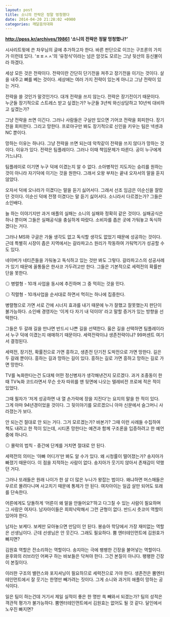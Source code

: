 ```yaml
---
layout: post
title: 소니의 전략은 정말 멍청했다
date: 2014-04-20 21:28:02 +0900
categories: 깨달음의대화
---
```

**http://ppss.kr/archives/19861 ‘소니의 전략은 정말 멍청했나?’** 

  


시사리트윗에 쓴 차우님의 글에 추가하고자 한다. 바른 판단으로 이끄는 구조론의 가치가 이런데 있다. ‘ㅍㅍㅅㅅ’의 ‘유정식’이라는 넘은 암것도 모르는 그냥 뒷산의 등신불이라 하겠다. 

  


세상 모든 것은 전략이다. 전략이란 간단히 단기전을 져주고 장기전을 이기는 것이다. 살을 내주고 뼈를 베는 것이다. 세상에는 여러 가지 전략이 있는게 아니고 그냥 전략이 있는 거다.

  


전략을 쓸 것인가 말것인가다. 대개 전략을 쓰지 않는다. 전략은 장기전이기 때문이다. 누군들 장기적으로 스트레스 받고 싶겠는가? 누군들 3년씩 와신상담하고 10년씩 대비하고 싶겠는가?

  


그냥 전략을 쓰면 이긴다. 그러나 사람들은 구실만 있으면 기어코 전략을 회피한다. 장기전을 회피한다. 그리고 망한다. 프로야구만 봐도 장기적으로 신인을 키우는 팀은 넥센과 NC 뿐이다.

  


망하는 이유는 하나다. 그냥 전략을 쓰면 되는데 악착같이 전략을 쓰지 않다가 망하는 것이다. 이유가 있다. 전략은 팀플레이다. 그러나 이때 책임문제가 따른다. 공이 누구에게 가느냐다.

  


팀플레이로 이기면 누구 덕에 이겼는지 알 수 없다. 소아병적인 지도자는 승리를 원하는 것이 아니라 자기덕에 이기는 것을 원한다. 그래서 오왕 부차는 끝내 오자서의 말을 듣지 않았다.

  


오자서 덕에 오나라가 이겼다는 말을 듣기 싫어서다. 그래서 선조 임금은 이순신을 잘랐던 것이다. 이순신 덕에 전쟁 이겼다는 말 듣기 싫어서다. 소니라서 다르겠는가? 그들은 소인배다. 

  


늘 하는 이야기지만 과거 애플의 실패는 소니의 실패와 정확히 같은 것이다. 실패공식은 하나 뿐이며 그들은 실패공식을 충실하게 따랐다. 소비자를 좁은 곳에 가둬놓고 독식하겠다는 거다. 

  


그러나 MS와 구글은 가둘 생각도 없고 독식할 생각도 없었기 때문에 성공하는 것이다. 근데 특별히 시장이 좁은 지역에서는 갈라파고스 원리가 작동하여 가둬먹기가 성공할 수도 있다.

  


네이버가 네티즌들을 가둬놓고 독식하고 있는 것만 봐도 그렇다. 갈라파고스의 성공사례가 있기 때문에 꼴통들은 한사코 가두려고만 한다. 그들은 기본적으로 세력전의 확률판단을 못한다. 

  


◎ 병렬형 - 10개 사업을 동시에 추진하며 그 중 먹히는 것을 민다.  
      
◎ 직렬형 - 10개사업을 순서대로 하면서 먹히는 하나에 집중한다. 

  


병렬형으로 가면 서로 간에 시너지 효과를 내기 때문에 누가 잘했고 잘못했는지 판단이 불가능하다. 소인배 경영자는 ‘이게 다 자기 내 덕이야’ 라고 말할 증거가 있는 방향을 선택한다.

  


그들은 두 갈래 길을 만나면 반드시 나쁜 길을 선택한다. 옳은 길을 선택하면 팀플레이라서 누구 덕에 이겼는지 애매하기 때문이다. 세력전략이냐 생존전략이냐? 99퍼센트 여기서 결정된다.

  


세력전, 장기전, 확률전으로 가면 흥하고, 생존전 단기전 도박전으로 가면 망한다. 길은 두 갈래 뿐이다. 흥하는 길과 망하는 길이 있다. 흥하는 길로 가면 흥하고 망하는 길로 가면 망한다.

  


TV를 녹화한다는건 도대체 어떤 정신병자가 생각해낸건지 모르겠다. 과거 조중동이 한때 TV녹화 코드라면서 무슨 숫자 따위를 맨 뒷면에 나오는 텔레비전 프로에 적은 적이 있었다. 

  


그때 필자가 ‘저게 성공하면 내 열 손가락에 장을 지진다’는 요지의 말을 한 적이 있다. 그게 아마 94년경이었을 것이다. 그 뒷이야기를 모르겠으니 아마 신문에서 슬그머니 사라졌는가 보다. 

  


안 되는건 절대로 안 되는 거다. 그거 모르겠는가? 바본가? 그때 이런 사례들 수집하여 책도 내려고 한 적이 있는데, 시티폰 망한다는 예견과 함께 구조론을 입증하려고 한 예언 중에 하나다.

  


◎ 몰락의 법칙 - 중간에 단계를 거치면 절대로 안 된다.

  


세력전의 의미는 ‘아빠 어디가’만 봐도 알 수가 있다. 왜 시청률이 떨어졌는가? 송지아가 빠졌기 때문이다. 이 점을 지적하는 사람이 없다. 송지아가 웃기지 않아서 존재감이 약했던 거다.

  


그러나 또래들은 원래 나이가 한 살 더 많은 누나가 왕잡는 법이다. 왜냐하면 머스매들은 우르르 몰려다니며 사고치기 때문에 통제가 안 된다. 여자아이는 일곱 살만 되어도 또래를 단속한다. 

  


어른에게도 당돌하게 ‘어른이 왜 말을 안들어요?’하고 다그칠 수 있는 사람이 필요하며 그 사람은 여자다. 남자아이들은 희희낙락해서 그런 균형이 없다. 반드시 츳코미 역할이 있어야 한다.

  


남자는 보케다. 보케만 모아놓으면 만담이 안 된다. 봉숭아 학당에서 가장 재미없는 역할은 선생님이다. 근데 선생님은 안 웃긴다. 그래도 필요하다. 뿜 엔터테인먼트에 김원효가 빠지면?

  


김원효 역할은 잔소리하는 역할이다. 송지아는 극에 팽팽한 긴장을 불어넣는 역할이다. 윤후와의 러브라인 어쩌구 하는 바보들은 닥쳐야 한다. 그건 본질이 아니다. 팽팽한 긴장이 본질이다. 

  


이러한 구조의 밸런스와 포지셔닝이 필요하므로 세력전으로 가야 한다. 생존전은 뿜엔터테인먼트에서 잘 웃기는 한명만 빼가려는 짓이다. 그게 소니와 과거의 애플이 망하는 공식이다. 

  


일은 팀이 하는건데 거기서 제일 실적이 좋은 한 명만 쏙 빼와서 되겠는가? 팀의 성적은 객관적 평가가 불가능하다. 뿜엔터테인먼트에서 김원효는 없어도 될 것 같다. 달인에서 노우진 빠지면?